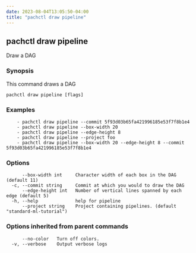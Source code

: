 ```yaml
---
date: 2023-08-04T13:05:50-04:00
title: "pachctl draw pipeline"
---
```


## pachctl draw pipeline

Draw a DAG

### Synopsis

This command draws a DAG

```
pachctl draw pipeline [flags]
```

### Examples

```
	- pachctl draw pipeline --commit 5f93d03b65fa421996185e53f7f8b1e4	
    - pachctl draw pipeline --box-width 20	
    - pachctl draw pipeline --edge-height 8	
    - pachctl draw pipeline --project foo	
    - pachctl draw pipeline --box-width 20 --edge-height 8 --commit 5f93d03b65fa421996185e53f7f8b1e4
```

### Options

```
      --box-width int     Character width of each box in the DAG (default 11)
  -c, --commit string     Commit at which you would to draw the DAG
      --edge-height int   Number of vertical lines spanned by each edge (default 5)
  -h, --help              help for pipeline
      --project string    Project containing pipelines. (default "standard-ml-tutorial")
```

### Options inherited from parent commands

```
      --no-color   Turn off colors.
  -v, --verbose    Output verbose logs
```
